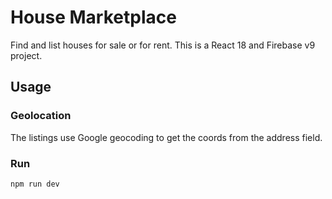 # House Marketplace

Find and list houses for sale or for rent. This is a React 18 and Firebase v9 project.

## Usage

### Geolocation

The listings use Google geocoding to get the coords from the address field.

### Run

```bash
npm run dev
```
